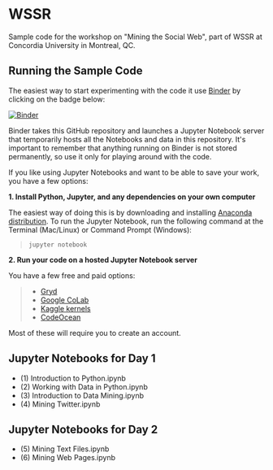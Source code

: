 # WSSR
Sample code for the workshop on "Mining the Social Web", part of WSSR at Concordia University in Montreal, QC.

## Running the Sample Code

The easiest way to start experimenting with the code it use [Binder](https://mybinder.org) by clicking on the badge below:

[![Binder](https://mybinder.org/badge_logo.svg)](https://mybinder.org/v2/gh/mikhailklassen/WSSR/master)

Binder takes this GitHub repository and launches a Jupyter Notebook server that temporarily hosts all the Notebooks and data in this repository. It's important to remember that anything running on Binder is not stored permanently, so use it only for playing around with the code.

If you like using Jupyter Notebooks and want to be able to save your work, you have a few options:

**1. Install Python, Jupyter, and any dependencies on your own computer**

The easiest way of doing this is by downloading and installing [Anaconda distribution](https://www.anaconda.com/distribution/). To run the Jupyter Notebook, run the following command at the Terminal (Mac/Linux) or Command Prompt (Windows): 

>`jupyter notebook`

**2. Run your code on a hosted Jupyter Notebook server**

You have a few free and paid options:
>* [Gryd](https://gryd.us/)
>* [Google CoLab](https://colab.research.google.com)
>* [Kaggle kernels](https://www.kaggle.com/kernels)
>* [CodeOcean](https://codeocean.com/)

Most of these will require you to create an account.

## Jupyter Notebooks for Day 1

* (1) Introduction to Python.ipynb
* (2) Working with Data in Python.ipynb
* (3) Introduction to Data Mining.ipynb
* (4) Mining Twitter.ipynb

## Jupyter Notebooks for Day 2

* (5) Mining Text Files.ipynb
* (6) Mining Web Pages.ipynb
